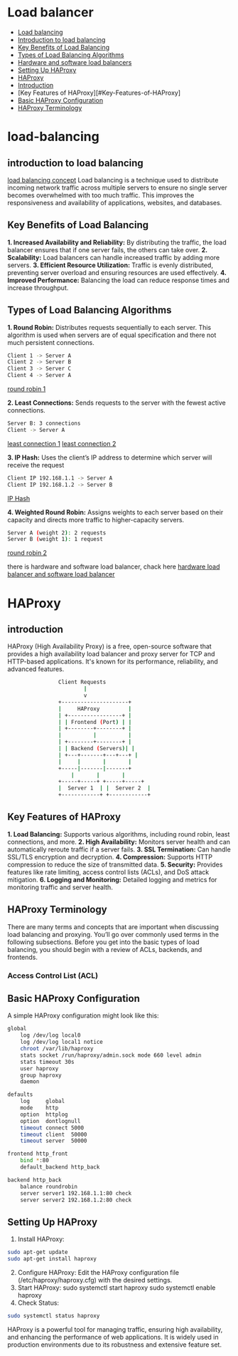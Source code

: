 # Load balancer

- [Load balancing](#load-balancing)
-   [Introduction to load balancing](#introduction-to-load-balancing)
-   [Key Benefits of Load Balancing](#Key-Benefits-of-Load-Balancing)
-   [Types of Load Balancing Algorithms](#Types-of-Load-Balancing-Algorithms)
-   [Hardware and software load balancers](https://www.thegeekstuff.com/2016/01/load-balancer-intro/)
-   [Setting Up HAProxy](#Setting-Up-HAProxy)
- [HAProxy](#HAProxy)
-   [Introduction](#introduction)
-   [Key Features of HAProxy][#Key-Features-of-HAProxy]
-   [Basic HAProxy Configuration](#Basic-HAProxy-Configuration)
-   [HAProxy Terminology](#HAProxy-Terminology)

# load-balancing

## introduction to load balancing

[load balancing concept](imgs/load_balancer.png)
Load balancing is a technique used to distribute incoming network traffic across multiple servers to ensure no single server becomes overwhelmed with too much traffic. This improves the responsiveness and availability of applications, websites, and databases.

## Key Benefits of Load Balancing
**1. Increased Availability and Reliability:** By distributing the traffic, the load balancer ensures that if one server fails, the others can take over.
**2. Scalability:** Load balancers can handle increased traffic by adding more servers.
**3. Efficient Resource Utilization:** Traffic is evenly distributed, preventing server overload and ensuring resources are used effectively.
**4. Improved Performance:** Balancing the load can reduce response times and increase throughput.

## Types of Load Balancing Algorithms
**1. Round Robin:** Distributes requests sequentially to each server.
This algorithm is used when servers are of equal specification and there not much persistent connections.
```sh
Client 1 -> Server A
Client 2 -> Server B
Client 3 -> Server C
Client 4 -> Server A
```
[round robin 1](imgs/round_robin.png)

**2. Least Connections:** Sends requests to the server with the fewest active connections.
```sh Server A: 2 connections
Server B: 3 connections
Client -> Server A
```
[least connection 1](imgs/least_connection.png)
[least connection 2](imgs/Least-Connections-2.gif)

**3. IP Hash:** Uses the client’s IP address to determine which server will receive the request
```sh
Client IP 192.168.1.1 -> Server A
Client IP 192.168.1.2 -> Server B
```
[IP Hash](imgs/IP-Hash.gif)

**4. Weighted Round Robin:** Assigns weights to each server based on their capacity and directs more traffic to higher-capacity servers.
```sh
Server A (weight 2): 2 requests
Server B (weight 1): 1 request
```
[round robin 2](imgs/round_robin_1.gif)

there is hardware and software load balancer, chack here [hardware load balancer and software load balancer](https://www.thegeekstuff.com/2016/01/load-balancer-intro/)

# HAProxy

## introduction
HAProxy (High Availability Proxy) is a free, open-source software that provides a high availability load balancer and proxy server for TCP and HTTP-based applications. It's known for its performance, reliability, and advanced features.

```sh
                Client Requests
                        |
                        v
                +---------------------+
                |     HAProxy         |
                | +-----------------+ |
                | | Frontend (Port) | |
                | +--------+--------+ |
                |          |          |
                | +--------+--------+ |
                | | Backend (Servers)| |
                | +---+-------+---+---+ |
                |     |       |       |
                +-----|-------|-------+
                    |       |       |
                +-----+-----+ +-----+-----+
                |  Server 1  | |  Server 2  |
                +------------+ +------------+
```

## Key Features of HAProxy
**1. Load Balancing:** Supports various algorithms, including round robin, least connections, and more.
**2. High Availability:** Monitors server health and can automatically reroute traffic if a server fails.
**3. SSL Termination:** Can handle SSL/TLS encryption and decryption.
**4. Compression:** Supports HTTP compression to reduce the size of transmitted data.
**5. Security:** Provides features like rate limiting, access control lists (ACLs), and DoS attack mitigation.
**6. Logging and Monitoring:** Detailed logging and metrics for monitoring traffic and server health.

## HAProxy Terminology
There are many terms and concepts that are important when discussing load balancing and proxying. You’ll go over commonly used terms in the following subsections.
Before you get into the basic types of load balancing, you should begin with a review of ACLs, backends, and frontends.
### Access Control List (ACL)


## Basic HAProxy Configuration

A simple HAProxy configuration might look like this:
```sh
global
    log /dev/log local0
    log /dev/log local1 notice
    chroot /var/lib/haproxy
    stats socket /run/haproxy/admin.sock mode 660 level admin
    stats timeout 30s
    user haproxy
    group haproxy
    daemon

defaults
    log     global
    mode    http
    option  httplog
    option  dontlognull
    timeout connect 5000
    timeout client  50000
    timeout server  50000

frontend http_front
    bind *:80
    default_backend http_back

backend http_back
    balance roundrobin
    server server1 192.168.1.1:80 check
    server server2 192.168.1.2:80 check
```

## Setting Up HAProxy

1. Install HAProxy:
```sh
sudo apt-get update
sudo apt-get install haproxy
```
2. Configure HAProxy:
Edit the HAProxy configuration file (/etc/haproxy/haproxy.cfg) with the desired settings.
3. Start HAProxy:
sudo systemctl start haproxy
sudo systemctl enable haproxy
4. Check Status:
```sh
sudo systemctl status haproxy
```
HAProxy is a powerful tool for managing traffic, ensuring high availability, and enhancing the performance of web applications. It is widely used in production environments due to its robustness and extensive feature set.

